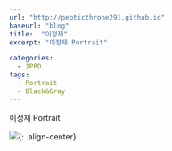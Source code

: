 ```yaml
---
url: "http://pepticthrone291.github.io"
baseurl: "blog"
title:  "이정재"
excerpt: "이정재 Portrait"

categories:
  - 1PPD
tags:
  - Portrait
  - Black&Gray
---
```

이정재 Portrait

![](../../assets/images/lee-jungjae-procreate.jpg){: .align-center}